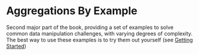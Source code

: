 # Aggregations By Example

Second major part of the book, providing a set of examples to solve common data manipulation challenges, with varying degrees of complexity. The best way to use these examples is to try them out yourself (see [Getting Started](../guides/getting-started.md))
